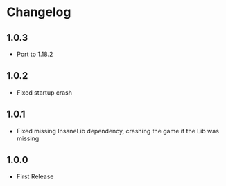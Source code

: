 # Changelog

## 1.0.3
* Port to 1.18.2

## 1.0.2
* Fixed startup crash

## 1.0.1
* Fixed missing InsaneLib dependency, crashing the game if the Lib was missing

## 1.0.0
* First Release